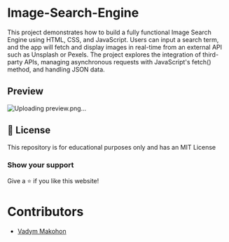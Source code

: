 # Image-Search-Engine
This project demonstrates how to build a fully functional Image Search Engine using HTML, CSS, and JavaScript. Users can input a search term, and the app will fetch and display images in real-time from an external API such as Unsplash or Pexels. The project explores the integration of third-party APIs, managing asynchronous requests with JavaScript's fetch() method, and handling JSON data.

## Preview
![Uploading preview.png…]()


## 📜 License
This repository is for educational purposes only and has an MIT License

### Show your support
Give a ⭐ if you like this website!

# Contributors
- [Vadym Makohon](https://github.com/VadymMakohon)
